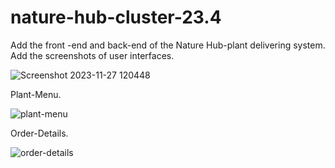 # nature-hub-cluster-23.4
Add the front -end and back-end of the Nature Hub-plant delivering system.
Add the screenshots of user interfaces.



![Screenshot 2023-11-27 120448](https://github.com/Cluster-23-4/nature-hub-cluster-23.4/assets/90669641/09c0cc53-81db-4752-a52c-5d55d5335877)

Plant-Menu.


![plant-menu](https://github.com/Cluster-23-4/nature-hub-cluster-23.4/assets/140537943/9bad7a09-c94f-4653-a8ca-5610dfe832d6)


Order-Details.


![order-details](https://github.com/Cluster-23-4/nature-hub-cluster-23.4/assets/140537943/a3252cc4-61ec-48a3-a7fd-c10b0310b3e4)
